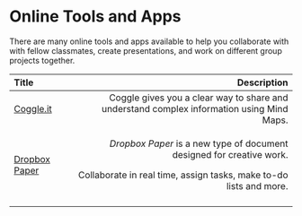 # Online Tools and Apps

There are many online tools and apps available to help you collaborate with with fellow classmates, create presentations, and work on different group projects together.

<table>
  <thead>
    <tr>
      <th style="text-align:left">Title</th>
      <th style="text-align:right">Description</th>
    </tr>
  </thead>
  <tbody>
    <tr>
      <td style="text-align:left"><a href="https://coggle.it/about">Coggle.it</a>
      </td>
      <td style="text-align:right">Coggle gives you a clear way to share and
        <br />understand complex information using Mind Maps.</td>
    </tr>
    <tr>
      <td style="text-align:left"><a href="https://www.dropbox.com/paper">Dropbox Paper</a>
      </td>
      <td style="text-align:right">
        <p><em>Dropbox Paper</em> is a new type of document designed for creative
          work.</p>
        <p>Collaborate in real time, assign tasks, make to-do lists and more.</p>
      </td>
    </tr>
    <tr>
      <td style="text-align:left"></td>
      <td style="text-align:right"></td>
    </tr>
  </tbody>
</table>


